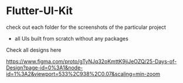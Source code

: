 # Flutter-UI-Kit  

check out each folder for the screenshots of the particular project   
 - all UIs built from scratch without any packages
 
 Check all designs here 

https://www.figma.com/proto/gTyNJq32oKmttK9jiJeOZQ/25-Days-of-Design?page-id=0%3A1&node-id=1%3A2&viewport=533%2C938%2C0.07&scaling=min-zoom
 
